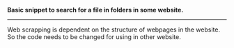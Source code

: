 **Basic snippet to search for a file in folders in some website.**

---

Web scrapping is dependent on the structure of webpages in the website. So the code needs to be changed for using in other website.

